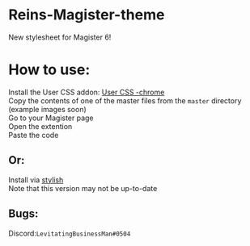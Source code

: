 # Reins-Magister-theme
New stylesheet for Magister 6!

# How to use:
Install the User CSS addon: [User CSS -chrome](https://chrome.google.com/webstore/detail/user-css/okpjlejfhacmgjkmknjhadmkdbcldfcb)<br />
Copy the contents of one of the master files from the `master` directory (example images soon)<br />
Go to your Magister page <br />
Open the extention <br />
Paste the code<br />

## Or:
Install via [stylish](https://userstyles.org/styles/143899/rein-s-magister-theme)<br />
Note that this version may not be up-to-date<br />

## Bugs:
Discord:`LevitatingBusinessMan#0504`
